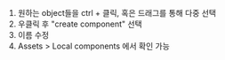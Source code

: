 1. 원하는 object들을 ctrl + 클릭, 혹은 드래그를 통해 다중 선택
2. 우클릭 후 "create component" 선택
3. 이름 수정
4. Assets > Local components 에서 확인 가능
